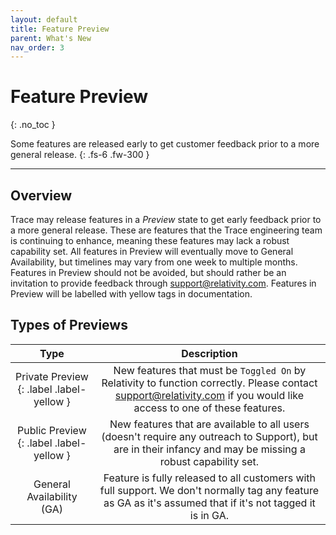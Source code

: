 ```yaml
---
layout: default
title: Feature Preview
parent: What's New
nav_order: 3
---
```


# Feature Preview
{: .no_toc }

Some features are released early to get customer feedback prior to a more general release.
{: .fs-6 .fw-300 }

---

## Overview
Trace may release features in a *Preview* state to get early feedback prior to a more general release. These are features that the Trace engineering team is continuing to enhance, meaning these features may lack a robust capability set. All features in Preview will eventually move to General Availability, but timelines may vary from one week to multiple months. Features in Preview should not be avoided, but should rather be an invitation to provide feedback through [support@relativity.com](mailto:support@relativity.com). Features in Preview will be labelled with yellow tags in documentation.


## Types of Previews

| Type  | Description     |
|:-------:|:------------------:|
| Private Preview {: .label .label-yellow }| New features that must be `Toggled On` by Relativity to function correctly. Please contact [support@relativity.com](mailto:support@relativity.com) if you would like access to one of these features. |
| Public Preview {: .label .label-yellow }| New features that are available to all users (doesn't require any outreach to Support), but are in their infancy and may be missing a robust capability set. |
| General Availability (GA) | Feature is fully released to all customers with full support. We don't normally tag any feature as GA as it's assumed that if it's not tagged it is in GA. |